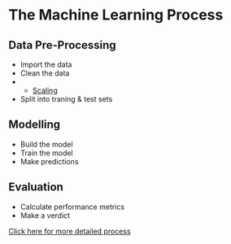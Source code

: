 <h1> The Machine Learning Process </h1>

<h2> Data Pre-Processing </h2>

* Import the data
* Clean the data
* - [Scaling](/parts/data_preprocessing/feature_scaling.md)
* Split into traning & test sets

<h2> Modelling </h2>

* Build the model
* Train the model
* Make predictions

<h2> Evaluation </h2>

* Calculate performance metrics
* Make a verdict

[Click here for more detailed process](./data_preprocessing/detailed_machine_learning_process.md)